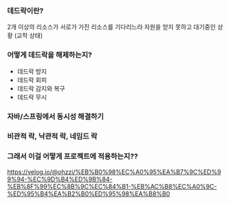 ### 데드락이란?

2개 이상의 리소스가 서로가 가진 리소스를 기다리느라 자원을 얻지 못하고 대기중인 상황
(교착 상태)

### 어떻게 데드락을 해제하는지?

* 데드락 방지
* 데드락 회피
* 데드락 감지와 복구
* 데드락 무시

### 자바/스프링에서 동시성 해결하기

### 비관적 락, 낙관적 락, 네임드 락 

### 그래서 이걸 어떻게 프로젝트에 적용하는지??

https://velog.io/@ohzzi/%EB%B0%98%EC%A0%95%EA%B7%9C%ED%99%94-%EC%9D%B4%ED%9B%84-%EB%8F%99%EC%8B%9C%EC%84%B1-%EB%AC%B8%EC%A0%9C-%ED%95%B4%EA%B2%B0%ED%95%98%EA%B8%B0

